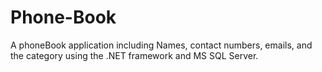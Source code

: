 # Phone-Book
A phoneBook application including Names, contact numbers, emails, and the category using the .NET framework and MS SQL Server.
